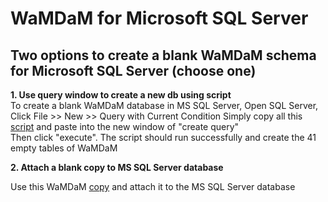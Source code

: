 # WaMDaM for Microsoft SQL Server

## Two options to create a blank WaMDaM schema for Microsoft SQL Server (choose one)
**1. Use query window to create a new db using script**  
To create a blank WaMDaM database in MS SQL Server, 
Open SQL Server, Click File >> New >> Query with Current Condition 
Simply copy all this [script](https://github.com/WamdamProject/WaMDaM_Information_Model/blob/master/database_schemas/MS_SQL_Server/WaMDaM_MSSQL.sql) and paste into the new window of "create query"  
Then click "execute". The script should run successfully and create the 41 empty tables of WaMDaM 

**2. Attach a blank copy to MS SQL Server database**  

Use this WaMDaM [copy](/database_schemas/MS_SQL_Server/blank_db_copy) and attach it to the MS SQL Server database
